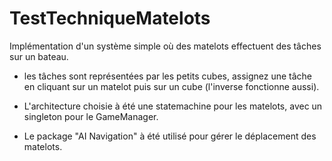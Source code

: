 # TestTechniqueMatelots
Implémentation d'un système simple où des matelots effectuent des tâches sur un bateau. 
- les tâches sont représentées par les petits cubes, assignez une tâche en cliquant sur un matelot puis sur un cube (l'inverse fonctionne aussi).
  
- L'architecture choisie à été une statemachine pour les matelots, avec un singleton pour le GameManager.

- Le package "AI Navigation" à été utilisé pour gérer le déplacement des matelots.
